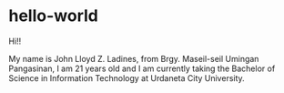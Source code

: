 # hello-world

Hi!!

My name is John Lloyd Z. Ladines, from Brgy. Maseil-seil Umingan Pangasinan, I am 21 years old and I am currently taking the Bachelor of Science in Information Technology at Urdaneta City University.

